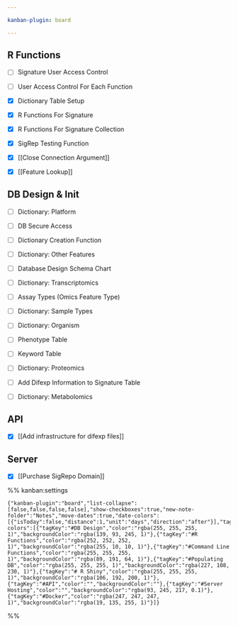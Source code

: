 ```yaml
---

kanban-plugin: board

---
```


## R Functions

- [ ] Signature User Access Control
- [ ] User Access Control For Each Function
- [x] Dictionary Table Setup
- [x] R Functions For Signature
- [x] R Functions For Signature Collection
- [x] SigRep Testing Function
- [x] [[Close Connection Argument]]
- [x] [[Feature Lookup]]


## DB Design & Init

- [ ] Dictionary: Platform
- [ ] DB Secure Access
- [ ] Dictionary Creation Function
- [ ] Dictionary: Other Features
- [ ] Database Design Schema Chart
- [ ] Dictionary: Transcriptomics
- [ ] Assay Types (Omics Feature Type)
- [ ] Dictionary: Sample Types
- [ ] Dictionary: Organism
- [ ] Phenotype Table
- [ ] Keyword Table
- [ ] Dictionary: Proteomics
- [ ] Add Difexp Information to Signature Table
- [ ] Dictionary: Metabolomics


## API

- [x] [[Add infrastructure for difexp files]]


## Server

- [x] [[Purchase SigRepo Domain]]




%% kanban:settings
```
{"kanban-plugin":"board","list-collapse":[false,false,false,false],"show-checkboxes":true,"new-note-folder":"Notes","move-dates":true,"date-colors":[{"isToday":false,"distance":1,"unit":"days","direction":"after"}],"tag-colors":[{"tagKey":"#DB Design","color":"rgba(255, 255, 255, 1)","backgroundColor":"rgba(139, 93, 245, 1)"},{"tagKey":"#R Functions","color":"rgba(252, 252, 252, 1)","backgroundColor":"rgba(255, 10, 10, 1)"},{"tagKey":"#Command Line Functions","color":"rgba(255, 255, 255, 1)","backgroundColor":"rgba(89, 191, 64, 1)"},{"tagKey":"#Populating DB","color":"rgba(255, 255, 255, 1)","backgroundColor":"rgba(227, 108, 230, 1)"},{"tagKey":"# R Shiny","color":"rgba(255, 255, 255, 1)","backgroundColor":"rgba(106, 192, 200, 1)"},{"tagKey":"#API","color":"","backgroundColor":""},{"tagKey":"#Server Hosting","color":"","backgroundColor":"rgba(93, 245, 217, 0.1)"},{"tagKey":"#Docker","color":"rgba(247, 247, 247, 1)","backgroundColor":"rgba(19, 135, 255, 1)"}]}
```
%%